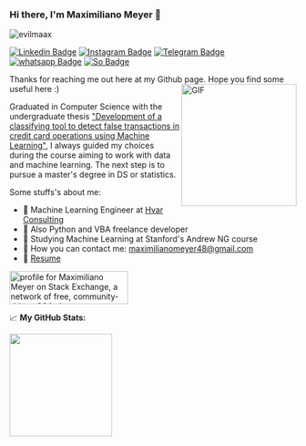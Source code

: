 ### Hi there, I'm Maximiliano Meyer 👋

<img src="https://komarev.com/ghpvc/?username=evilmaax" alt="evilmaax" />  

[![Linkedin Badge](https://img.shields.io/badge/LinkedIn-0077B5?style=for-the-badge&logo=linkedin&logoColor=white)](https://www.linkedin.com/in/maximiliano-meyer/)
[![Instagram Badge](https://img.shields.io/badge/Instagram-E4405F?style=for-the-badge&logo=instagram&logoColor=white)](https://instagram.com/evilmaax/)
[![Telegram Badge](https://img.shields.io/badge/Telegram-2CA5E0?style=for-the-badge&logo=telegram&logoColor=white)](https://t.me/Evilmaax48)
[![whatsapp Badge](https://img.shields.io/badge/WhatsApp-25D366?style=for-the-badge&logo=whatsapp&logoColor=white)](https://wa.me/5551999589719)
[![So Badge](https://img.shields.io/badge/Stack_Overflow-FE7A16?style=for-the-badge&logo=stack-overflow&logoColor=white)](https://pt.stackoverflow.com/users/22427/evilmaax?tab=profile)

Thanks for reaching me out here at my Github page. Hope you find some useful here :)
<img align="right" alt="GIF" src="https://www.maximizasoftware.com.br/wp-content/uploads/2018/11/2gsjgnRrABVGgMSFLH5uUKMhkSRNjE3QaYaZdhxY5EeTYJBKCtX39K2wcBjL1iE6vy4Ven2uq361sMShYsDH9nzYVe8EJ3iTNyAhJCNSkAamZBpQC2.gif" width="202" height="214" />

Graduated in Computer Science with the undergraduate thesis ["Development of a classifying tool to detect false transactions in credit card operations using Machine Learning"](https://github.com/Evilmaax/Automated_Fraud_Detection_Classifier), I always guided my choices during the course aiming to work with data and machine learning. The next step is to pursue a master's degree in DS or statistics.

Some stuffs's about me:

* 💾 Machine Learning Engineer at [Hvar Consulting](https://hvarconsulting.com.br/) 
* 🐍 Also Python and VBA freelance developer
* 🤖 Studying Machine Learning at Stanford's Andrew NG course
* 📩 How you can contact me: maximilianomeyer48@gmail.com
* 📄 [Resume](https://drive.google.com/file/d/1zsP4epN6UBsrQytT9_uL1CewCi1zy87X/view?usp=sharing)

<a href="https://stackexchange.com/users/5893065/maximiliano-meyer"><img src="https://stackexchange.com/users/flair/5893065.png" width="208" height="58" alt="profile for Maximiliano Meyer on Stack Exchange, a network of free, community-driven Q&amp;A sites" title="profile for Maximiliano Meyer on Stack Exchange, a network of free, community-driven Q&amp;A sites" /></a>


📈 **My GitHub Stats:**

<img height="180em" src="https://github-readme-stats.vercel.app/api?username=Evilmaax&show_icons=true&hide_border=true&&count_private=true&include_all_commits=true" />
